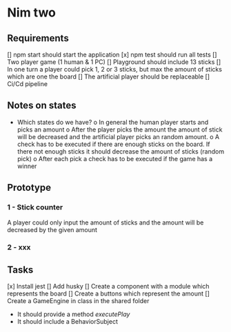 # Nim two

## Requirements

[] npm start should start the application
[x] npm test should run all tests
[] Two player game (1 human & 1 PC)
[] Playground should include 13 sticks
[] In one turn a player could pick 1, 2 or 3 sticks, but max the amount of sticks which are one the board
[] The artificial player should be replaceable
[] Ci/Cd pipeline

## Notes on states

- Which states do we have?
  o In general the human player starts and picks an amount
  o After the player picks the amount the amount of stick will be decreased and the artificial player picks an random amount.
  o A check has to be executed if there are enough sticks on the board. If there not enough sticks it should decrease the amount of sticks (random pick)
  o After each pick a check has to be executed if the game has a winner

## Prototype

### 1 - Stick counter

A player could only input the amount of sticks and the amount will be decreased by the given amount

### 2 - xxx

## Tasks

[x] Install jest
[] Add husky
[] Create a component with a module which represents the board
[] Create a buttons which represent the amount
[] Create a GameEngine in class in the shared folder

- It should provide a method _executePlay_
- It should include a BehaviorSubject
